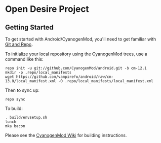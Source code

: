 Open Desire Project
===================

Getting Started
---------------

To get started with Android/CyanogenMod, you'll need to get
familiar with [Git and Repo](http://source.android.com/source/using-repo.html).

To initialize your local repository using the CyanogenMod trees, use a command like this:

    repo init -u git://github.com/CyanogenMod/android.git -b cm-12.1
    mkdir -p .repo/local_manifests
    wget https://github.com/vampirefo/android/raw/cm-13.0/local_manifest.xml -O .repo/local_manifests/local_manifest.xml

Then to sync up:

    repo sync

To build:

    . build/envsetup.sh
    lunch
    mka bacon

Please see the [CyanogenMod Wiki](http://wiki.cyanogenmod.org/) for building instructions.
